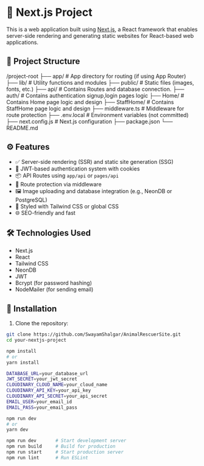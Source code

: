 # 🚀 Next.js Project

This is a web application built using [Next.js](https://nextjs.org/), a React framework that enables server-side rendering and generating static websites for React-based web applications.

## 📂 Project Structure

/project-root
├── app/ # App directory for routing (if using App Router)
├── lib/ # Utility functions and modules
├── public/ # Static files (images, fonts, etc.)
├── api/ # Contains Routes and database connection.
├── auth/ # Contains authentication signup,login pages logic
├── Home/ # Contains Home page logic and design
├── StaffHome/ # Contains StaffHome page logic and design
├── middleware.ts # Middleware for route protection
├── .env.local # Environment variables (not committed)
├── next.config.js # Next.js configuration
├── package.json
└── README.md

## ⚙️ Features

- ✅ Server-side rendering (SSR) and static site generation (SSG)
- 🔐 JWT-based authentication system with cookies
- 📦 API Routes using `app/api` or `pages/api`
- 🔄 Route protection via middleware
- 🖼️ Image uploading and database integration (e.g., NeonDB or PostgreSQL)
- 💅 Styled with Tailwind CSS or global CSS
- 🌐 SEO-friendly and fast

## 🛠️ Technologies Used

- Next.js
- React
- Tailwind CSS
- NeonDB
- JWT
- Bcrypt (for password hashing)
- NodeMailer (for sending email)

## 🔧 Installation

1. Clone the repository:

```bash
git clone https://github.com/SwayamShalgar/AnimalRescuerSite.git
cd your-nextjs-project

npm install
# or
yarn install

DATABASE_URL=your_database_url
JWT_SECRET=your_jwt_secret
CLOUDINARY_CLOUD_NAME=your_cloud_name
CLOUDINARY_API_KEY=your_api_key
CLOUDINARY_API_SECRET=your_api_secret
EMAIL_USER=your_email_id
EMAIL_PASS=your_email_pass

npm run dev
# or
yarn dev

npm run dev       # Start development server
npm run build     # Build for production
npm run start     # Start production server
npm run lint      # Run ESLint
